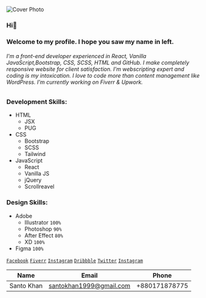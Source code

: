 ![Cover Photo](img/Santo-Khan-c.png)

### Hi👋

### Welcome to my profile. I hope you saw my name in left.

###### I'm a front-end developer experienced in React, Vanilla JavaScript,Bootstrap, CSS, SCSS, HTML and GitHub. I make completely responsive website for client satisfaction. I'm webscripting expert and coding is my intoxication. I love to code more than content management like WordPress. I'm currently working on Fiverr & Upwork.

### Development Skills:

- HTML
  - JSX
  - PUG
- CSS
  - Bootstrap
  - SCSS
  - Tailwind
- JavaScript
  - React
  - Vanilla JS
  - jQuery
  - Scrollreavel

### Design Skills:

- Adobe
  - Illustrator `100%`
  - Photoshop `90%`
  - After Effect `80%`
  - XD `100%`
- Figma `100%`

[`Facebook`](https://facebook.com/SantoKhan1999) [`Fiverr`](https://fiverr.com/santokhan494) [`Instagram`](https://facebook.com/santokhan1999) [`Dribbble`](https://dribbble.com/santokhan) [`Twitter`](https://twitter.com/santokhan1999) [`Instagram`](https://facebook.com/santokhan1999)

| Name       | Email                   | Phone         |
| ---------- | ----------------------- | ------------- |
| Santo Khan | santokhan1999@gmail.com | +880171878775 |

<!--
**santokhan/santokhan** is a ✨ _special_ ✨ repository because its `README.md` (this file) appears on your GitHub profile.

Here are some ideas to get you started:

- 🔭 I’m currently working on ...
- 🌱 I’m currently learning ...
- 👯 I’m looking to collaborate on ...
- 🤔 I’m looking for help with ...
- 💬 Ask me about ...
- 📫 How to reach me: ...
- 😄 Pronouns: ...
- ⚡ Fun fact: ...
-->
